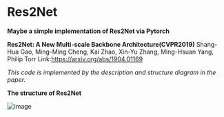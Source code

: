 # Res2Net
**Maybe a simple implementation of Res2Net via Pytorch**

**Res2Net: A New Multi-scale Backbone Architecture(CVPR2019)**
Shang-Hua Gao, Ming-Ming Cheng, Kai Zhao, Xin-Yu Zhang, Ming-Hsuan Yang, Philip Torr
Link:https://arxiv.org/abs/1904.01169


*This code is implemented by the description and structure diagram in the paper.*

**The structure of Res2Net**

![image](https://github.com/yfreedomliTHU/Res2Net/blob/master/image/res2net.PNG)
